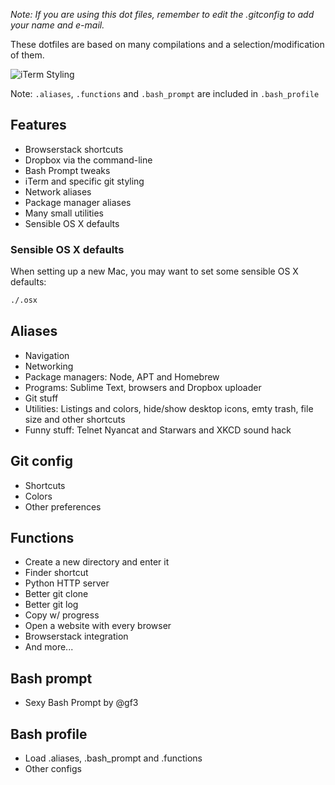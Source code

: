 *Note: If you are using this dot files, remember to edit the .gitconfig to add your name and e-mail.*

These dotfiles are based on many compilations and a selection/modification of them.

![iTerm Styling](http://f.cl.ly/items/0A3v2M371j0Q3I1R0f0D/iterm.png)

Note: ``.aliases``, ``.functions`` and ``.bash_prompt`` are included in ``.bash_profile``

## Features

* Browserstack shortcuts
* Dropbox via the command-line
* Bash Prompt tweaks
* iTerm and specific git styling
* Network aliases
* Package manager aliases
* Many small utilities
* Sensible OS X defaults

### Sensible OS X defaults

When setting up a new Mac, you may want to set some sensible OS X defaults:

```bash
./.osx
```


## Aliases

* Navigation
* Networking
* Package managers: Node, APT and Homebrew
* Programs: Sublime Text, browsers and Dropbox uploader
* Git stuff
* Utilities: Listings and colors, hide/show desktop icons, emty trash, file size and other shortcuts
* Funny stuff: Telnet Nyancat and Starwars and XKCD sound hack

## Git config

* Shortcuts
* Colors
* Other preferences

## Functions

* Create a new directory and enter it
* Finder shortcut
* Python HTTP server
* Better git clone
* Better git log
* Copy w/ progress
* Open a website with every browser
* Browserstack integration
* And more...

## Bash prompt

* Sexy Bash Prompt by @gf3

## Bash profile

* Load .aliases, .bash_prompt and .functions
* Other configs

